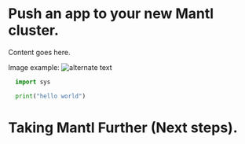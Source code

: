 # Push an app to your new Mantl cluster.

Content goes here.

Image example: ![alternate text](/posts/files/sample-lab/assets/images/cisco-live.jpg)

```python
  import sys

  print("hello world")
```

# Taking Mantl Further (Next steps).
